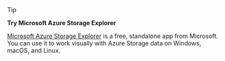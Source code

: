> [!TIP]
> 
> **Try Microsoft Azure Storage Explorer**
> 
> [Microsoft Azure Storage Explorer](/azure/vs-azure-tools-storage-manage-with-storage-explorer.md) is a free, standalone app from Microsoft. You can use it to work visually with Azure Storage data on Windows, macOS, and Linux.
> 
> 

